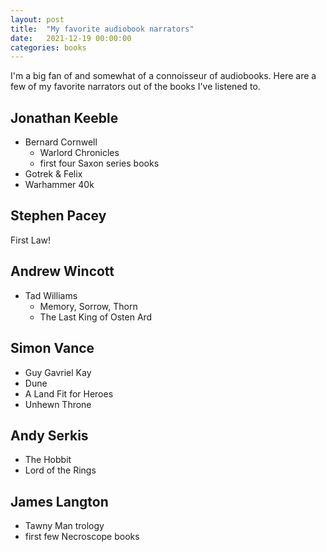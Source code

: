 ```yaml
---
layout: post
title:  "My favorite audiobook narrators"
date:   2021-12-19 00:00:00
categories: books
---
```


I'm a big fan of and somewhat of a connoisseur of audiobooks. Here are a few of my favorite narrators out of the books I've listened to. 

## Jonathan Keeble
- Bernard Cornwell 
  - Warlord Chronicles 
  - first four Saxon series books
- Gotrek & Felix
- Warhammer 40k

## Stephen Pacey
First Law!

## Andrew Wincott
- Tad Williams
  - Memory, Sorrow, Thorn
  - The Last King of Osten Ard

## Simon Vance
- Guy Gavriel Kay
- Dune
- A Land Fit for Heroes
- Unhewn Throne

## Andy Serkis
- The Hobbit
- Lord of the Rings

## James Langton
- Tawny Man trology
- first few Necroscope books
